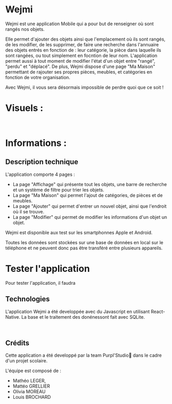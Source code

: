 # Wejmi

Wejmi est une application Mobile qui a pour but de renseigner où sont rangés nos objets. 

Elle permet d'ajouter des objets ainsi que l'emplacement où ils sont rangés, de les modifier, de les supprimer, de faire une recherche dans l'annuaire des objets entrés en fonction de : leur catégorie, la pièce dans laquelle ils sont rangées, ou tout simplement en focntion de leur nom.
L'application permet aussi à tout moment de modifier l'état d'un objet entre "rangé", "perdu" et "déplacé".
De plus, Wejmi dispose d'une page "Ma Maison" permettant de rajouter ses propres pièces, meubles, et catégories en fonction de votre organisation.

Avec Wejmi, il vous sera désormais impossible de perdre quoi que ce soit !

# Visuels :

<img src="">

<img src="">

<img src="">

# Informations :


## Description technique

L'application comporte 4 pages :
- La page "Affichage" qui présente tout les objets, une barre de recherche et un système de filtre pour trier les objets.
- La page "Ma Maison" qui permet l'ajout de catégories, de pièces et de meubles.
- La page "Ajouter" qui permet d'entrer un nouvel objet, ainsi que l'endroit où il se trouve.
- La page "Modifier" qui permet de modifier les informations d'un objet un objet.

Wejmi est disponible aux test sur les smartphonnes Apple et Android. 

Toutes les données sont stockées sur une base de données en local sur le téléphone et ne peuvent donc pas être transféré entre plusieurs appareils.

# Tester l'application

Pour tester l'application, il faudra


## Technologies

L'application Wejmi a été developpée avec du Javascript en utilisant React-Native. La base et le traitement des donénessont fait avec SQLite.

<img src=""> <img src=""> <img src="">

## Crédits

Cette application a été developpé par la team Purpl'Studio👊 dans le cadre d'un projet scolaire.

L'équipe est composé de : 
- Mathéo LEGER, 
- Mattéo GRELLIER 
- Olivia MOREAU
- Louis BROCHARD
